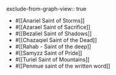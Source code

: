 exclude-from-graph-view:: true

- #[[Anariel  Saint of Storms]]
- #[[Azarael Saint of Sacrifice]]
- #[[Bezaliel Saint of Shadows]]
- #[[Chazaqiel Saint of the Dead]]
- #[[Rahab - Saint of the deep]]
- #[[Samyzz Saint of Pride]]
- #[[Turiel Saint of Mountains]]
- #[[Penmue saint of the written word]]
